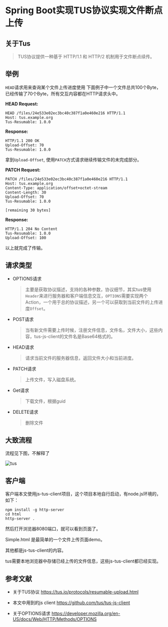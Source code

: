 # Spring Boot实现TUS协议实现文件断点上传


## 关于Tus

> TUS协议提供一种基于 HTTP/1.1 和 HTTP/2 机制用于文件断点续传。

## 举例

`HEAD`请求用来查询某个文件上传进度使用
下面例子中一个文件总共100个Byte，已经传输了70个Byte，所有交互内容都在HTTP请求头中。

**HEAD Request:**

```
HEAD /files/24e533e02ec3bc40c387f1a0e460e216 HTTP/1.1
Host: tus.example.org
Tus-Resumable: 1.0.0
```

**Response:**

```
HTTP/1.1 200 OK
Upload-Offset: 70
Tus-Resumable: 1.0.0
```

拿到`Upload-Offset`, 使用`PATCH`方式请求继续传输文件的未完成部分。


**PATCH Request:**

```
PATCH /files/24e533e02ec3bc40c387f1a0e460e216 HTTP/1.1
Host: tus.example.org
Content-Type: application/offset+octet-stream
Content-Length: 30
Upload-Offset: 70
Tus-Resumable: 1.0.0

[remaining 30 bytes]
```

**Response:**

```
HTTP/1.1 204 No Content
Tus-Resumable: 1.0.0
Upload-Offset: 100
```

以上就完成了传输。

## 请求类型


- OPTIONS请求

  > 主要是获取协议描述，支持的各种参数，协议细节，其实tus使用`Header`来进行服务器和客户端信息交互，`OPTIONS`需要实现两个Action，一个用于总的协议描述，另一个可以获取到当前文件的上传进度`Offset`。


- POST请求

  > 当有新文件需要上传时候，注册文件信息，文件名，文件大小，这些内容，tus-js-client的文件名是Base64格式的。

- HEAD请求

  > 请求当前文件的服务器信息，返回文件大小和当前进度。


- PATCH请求

  > 上传文件，写入磁盘系统。

- Get请求

  > 下载文件，根据guid

- DELETE请求

  > 删除文件



## 大致流程

流程见下图，不解释了

![tus](/Users/freewolf/Documents/Study/tus/tus.jpg)



## 客户端

客户端本文使用js-tus-client项目，这个项目本地自行启动，有node.js环境的，如下：

```
npm install -g http-server
cd html
http-server .
```

然后打开浏览器8080端口，就可以看到页面了。

Simple.html 是最简单的一个文件上传页面demo。

其他都是js-tus-client的内容。

tus需要本地浏览器中存储已经上传的文件信息，这些js-tus-client都已经实现。




## 参考文献

- 关于TUS协议 https://tus.io/protocols/resumable-upload.html

- 本文中用到的js client https://github.com/tus/tus-js-client
- 关于OPTIONS请求 https://developer.mozilla.org/en-US/docs/Web/HTTP/Methods/OPTIONS